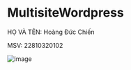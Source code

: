 # MultisiteWordpress

HỌ VÀ TÊN: Hoàng Đức Chiến


MSV: 22810320102


![image](https://github.com/user-attachments/assets/24d8de80-8791-4523-b152-b713fcc23a23)

